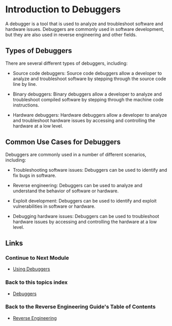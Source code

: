 # Introduction to Debuggers

A debugger is a tool that is used to analyze and troubleshoot software and hardware issues. Debuggers are commonly used in software development, but they are also used in reverse engineering and other fields.

## Types of Debuggers
There are several different types of debuggers, including:

- Source code debuggers: Source code debuggers allow a developer to analyze and troubleshoot software by stepping through the source code line by line.

- Binary debuggers: Binary debuggers allow a developer to analyze and troubleshoot compiled software by stepping through the machine code instructions.

- Hardware debuggers: Hardware debuggers allow a developer to analyze and troubleshoot hardware issues by accessing and controlling the hardware at a low level.

## Common Use Cases for Debuggers
Debuggers are commonly used in a number of different scenarios, including:

- Troubleshooting software issues: Debuggers can be used to identify and fix bugs in software.

- Reverse engineering: Debuggers can be used to analyze and understand the behavior of software or hardware.

- Exploit development: Debuggers can be used to identify and exploit vulnerabilities in software or hardware.

- Debugging hardware issues: Debuggers can be used to troubleshoot hardware issues by accessing and controlling the hardware at a low level.

## Links
### Continue to Next Module
- [Using Debuggers](./Using%20Debuggers.md)
### Back to this topics index
- [Debuggers](./Table%20of%20Contents.md)
### Back to the Reverse Engineering Guide's Table of Contents
- [Reverse Engineering](../README.md)